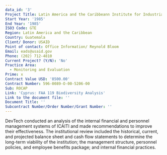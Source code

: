 ```yaml
---
data_id: '3'
Project Title: Latin America and the Caribbeann Institute for Industrial Research Technology
Start Year: '1985'
End Year: '1985'
ISO3 Code: GTE
Region: Latin America and the Caribbean
Country: Guatemala
Client/ Donor: USAID
Point of contact: Office Information/ Reynold Bloom
Email: eads@usaid.gov
Phone: (202) 712-4810
Current Project? (Y/N): 'No'
Practice Area:
  - Monitoring and Evaluation
Prime: x
Contract Value USD: '8500.00'
Contract Number: 596-0089-O-00-5206-00
Sub: ROCAP
Link: 'Cyprus: FAA 119 Biodiversity Analysis'
Link to the document file: ''
Document Title: ''
Subcontract Number/Order Number/Grant Number: ''
---
```

DevTech conducted an analysis of the internal financial and personnel management systems of ICAITI and made recommendations to improve their effectiveness. The institutional review included the historical, current, and projected balance sheet and cash flow statements to determine the long-term viability of the institution; the management structure, personnel policies, and employee benefits package; and internal financial practices.